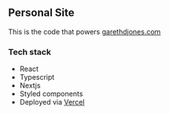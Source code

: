 ## Personal Site
This is the code that powers [garethdjones.com](http://garethdjones.com)

### Tech stack
- React
- Typescript
- Nextjs
- Styled components
- Deployed via [Vercel](https://vercel.com/)
